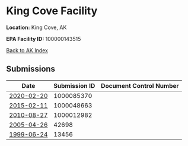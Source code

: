 # King Cove Facility

**Location:** King Cove, AK

**EPA Facility ID:** 100000143515

[Back to AK Index](../../index.md)

## Submissions

| Date | Submission ID | Document Control Number |
|------|--------------|-------------------------|
| [2020-02-20](submissions/1000085370.md) | 1000085370 |  |
| [2015-02-11](submissions/1000048663.md) | 1000048663 |  |
| [2010-08-27](submissions/1000012982.md) | 1000012982 |  |
| [2005-04-26](submissions/42698.md) | 42698 |  |
| [1999-06-24](submissions/13456.md) | 13456 |  |
